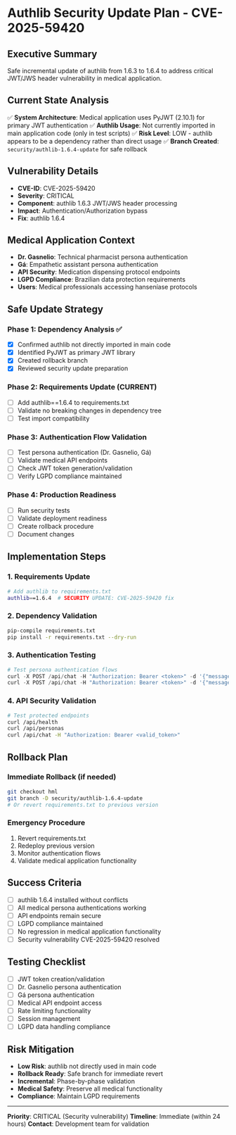 # Authlib Security Update Plan - CVE-2025-59420

## Executive Summary
Safe incremental update of authlib from 1.6.3 to 1.6.4 to address critical JWT/JWS header vulnerability in medical application.

## Current State Analysis
✅ **System Architecture**: Medical application uses PyJWT (2.10.1) for primary JWT authentication
✅ **Authlib Usage**: Not currently imported in main application code (only in test scripts)
✅ **Risk Level**: LOW - authlib appears to be a dependency rather than direct usage
✅ **Branch Created**: `security/authlib-1.6.4-update` for safe rollback

## Vulnerability Details
- **CVE-ID**: CVE-2025-59420
- **Severity**: CRITICAL
- **Component**: authlib 1.6.3 JWT/JWS header processing
- **Impact**: Authentication/Authorization bypass
- **Fix**: authlib 1.6.4

## Medical Application Context
- **Dr. Gasnelio**: Technical pharmacist persona authentication
- **Gá**: Empathetic assistant persona authentication
- **API Security**: Medication dispensing protocol endpoints
- **LGPD Compliance**: Brazilian data protection requirements
- **Users**: Medical professionals accessing hanseníase protocols

## Safe Update Strategy

### Phase 1: Dependency Analysis ✅
- [x] Confirmed authlib not directly imported in main code
- [x] Identified PyJWT as primary JWT library
- [x] Created rollback branch
- [x] Reviewed security update preparation

### Phase 2: Requirements Update (CURRENT)
- [ ] Add authlib==1.6.4 to requirements.txt
- [ ] Validate no breaking changes in dependency tree
- [ ] Test import compatibility

### Phase 3: Authentication Flow Validation
- [ ] Test persona authentication (Dr. Gasnelio, Gá)
- [ ] Validate medical API endpoints
- [ ] Check JWT token generation/validation
- [ ] Verify LGPD compliance maintained

### Phase 4: Production Readiness
- [ ] Run security tests
- [ ] Validate deployment readiness
- [ ] Create rollback procedure
- [ ] Document changes

## Implementation Steps

### 1. Requirements Update
```bash
# Add authlib to requirements.txt
authlib==1.6.4  # SECURITY UPDATE: CVE-2025-59420 fix
```

### 2. Dependency Validation
```bash
pip-compile requirements.txt
pip install -r requirements.txt --dry-run
```

### 3. Authentication Testing
```python
# Test persona authentication flows
curl -X POST /api/chat -H "Authorization: Bearer <token>" -d '{"message": "test", "persona": "dr_gasnelio"}'
curl -X POST /api/chat -H "Authorization: Bearer <token>" -d '{"message": "test", "persona": "ga"}'
```

### 4. API Security Validation
```bash
# Test protected endpoints
curl /api/health
curl /api/personas
curl /api/chat -H "Authorization: Bearer <valid_token>"
```

## Rollback Plan

### Immediate Rollback (if needed)
```bash
git checkout hml
git branch -D security/authlib-1.6.4-update
# Or revert requirements.txt to previous version
```

### Emergency Procedure
1. Revert requirements.txt
2. Redeploy previous version
3. Monitor authentication flows
4. Validate medical application functionality

## Success Criteria
- [ ] authlib 1.6.4 installed without conflicts
- [ ] All medical persona authentications working
- [ ] API endpoints remain secure
- [ ] LGPD compliance maintained
- [ ] No regression in medical application functionality
- [ ] Security vulnerability CVE-2025-59420 resolved

## Testing Checklist
- [ ] JWT token creation/validation
- [ ] Dr. Gasnelio persona authentication
- [ ] Gá persona authentication
- [ ] Medical API endpoint access
- [ ] Rate limiting functionality
- [ ] Session management
- [ ] LGPD data handling compliance

## Risk Mitigation
- **Low Risk**: authlib not directly used in main code
- **Rollback Ready**: Safe branch for immediate revert
- **Incremental**: Phase-by-phase validation
- **Medical Safety**: Preserve all medical functionality
- **Compliance**: Maintain LGPD requirements

---
**Priority**: CRITICAL (Security vulnerability)
**Timeline**: Immediate (within 24 hours)
**Contact**: Development team for validation